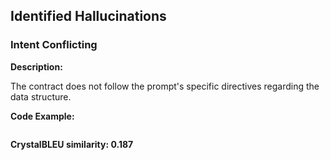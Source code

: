 ## Identified Hallucinations

### Intent Conflicting
**Description:** 

The contract does not follow the prompt's specific directives regarding the data structure.

**Code Example:**
```rust
```

**CrystalBLEU similarity: 0.187** 
